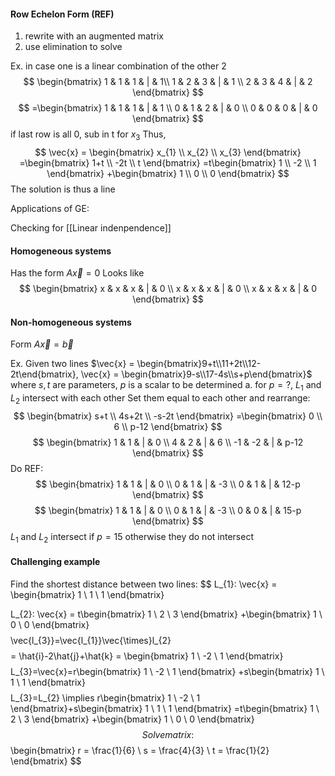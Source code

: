 #### Row Echelon Form (REF)
1. rewrite with an augmented matrix
2. use elimination to solve

Ex. in case one is a linear combination of the other 2
$$
\begin{bmatrix}
 1 & 1 & 1 & | & 1\\
1 & 2 & 3 & | & 1 \\
2 & 3 & 4 & | & 2
\end{bmatrix}
$$
$$
=\begin{bmatrix}
1 & 1 & 1 & | & 1 \\
0 & 1 & 2 & | & 0 \\
0 & 0 & 0 & | & 0
\end{bmatrix}
$$
if last row is all 0, sub in t for $x_{3}$
Thus,
$$
\vec{x} = \begin{bmatrix}
x_{1} \\
x_{2} \\
x_{3}
\end{bmatrix}
=\begin{bmatrix}
1+t \\
-2t \\
t
\end{bmatrix}
=t\begin{bmatrix}
1 \\
-2 \\
1
\end{bmatrix}
+\begin{bmatrix}
1 \\
0 \\
0
\end{bmatrix}
$$
The solution is thus a line

Applications of GE:

Checking for [[Linear indenpendence]]

#### Homogeneous systems
Has the form $A\vec{x} = 0$
Looks like
$$
\begin{bmatrix}
x & x & x & | & 0 \\ 
x & x & x & | & 0 \\ 
x & x & x & | & 0 
\end{bmatrix}
$$
#### Non-homogeneous systems
Form $A\vec{x} = \vec{b}$


Ex. Given two lines $\vec{x} = \begin{bmatrix}9+t\\11+2t\\12-2t\end{bmatrix}, \vec{x} = \begin{bmatrix}9-s\\17-4s\\s+p\end{bmatrix}$
where $s, t$ are parameters, $p$ is a scalar to be determined
a. for $p=?$, $L_{1}$ and $L_{2}$ intersect with each other
Set them equal to each other and rearrange:
$$
\begin{bmatrix}
s+t \\
4s+2t \\
-s-2t
\end{bmatrix}
=\begin{bmatrix}
0 \\
6 \\
p-12
\end{bmatrix}
$$
$$
\begin{bmatrix}
1 & 1 & | & 0 \\
4 & 2 & | & 6 \\
-1 & -2 & | & p-12
\end{bmatrix}
$$
Do REF:
$$
\begin{bmatrix}
1 & 1 & | & 0 \\
0 & 1 & | & -3 \\
0 & 1 & | & 12-p
\end{bmatrix}
$$
$$
\begin{bmatrix}
1 & 1 & | & 0 \\
0 & 1 & | & -3 \\
0 & 0 & | & 15-p
\end{bmatrix}
$$
$L_{1}$ and $L_{2}$ intersect if $p = 15$
otherwise they do not intersect


#### Challenging example
Find the shortest distance between two lines:
$$
L_{1}: \vec{x} = \begin{bmatrix}
1  \\
1 \\
1
\end{bmatrix}

$$
$$
L_{2}: \vec{x} = t\begin{bmatrix}
1 \\
2 \\
3
\end{bmatrix}
+\begin{bmatrix}
1 \\
0 \\
0
\end{bmatrix}
$$
$$
\vec{l_{3}}=\vec{l_{1}}\vec{\times}l_{2}
$$
$$
= \hat{i}-2\hat{j}+\hat{k} = \begin{bmatrix}
1 \\
-2 \\
1
\end{bmatrix}
$$
$$
L_{3}=\vec{x}=r\begin{bmatrix}
1 \\
-2 \\
1
\end{bmatrix}
+s\begin{bmatrix}
1 \\
1 \\
1
\end{bmatrix}
$$
$$
L_{3}=L_{2} \implies r\begin{bmatrix}
1 \\
-2 \\
1
\end{bmatrix}+s\begin{bmatrix}
1 \\
1 \\
1
\end{bmatrix}
=t\begin{bmatrix}
1 \\
2 \\
3
\end{bmatrix}
+\begin{bmatrix}
1 \\
0 \\
0
\end{bmatrix}
$$
Solve matrix:
$$
\begin{bmatrix}
r = \frac{1}{6} \\
s = \frac{4}{3} \\
t = \frac{1}{2}
\end{bmatrix}
$$
